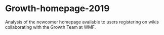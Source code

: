 # Growth-homepage-2019
Analysis of the newcomer homepage available to users registering on wikis collaborating with the Growth Team at WMF.
